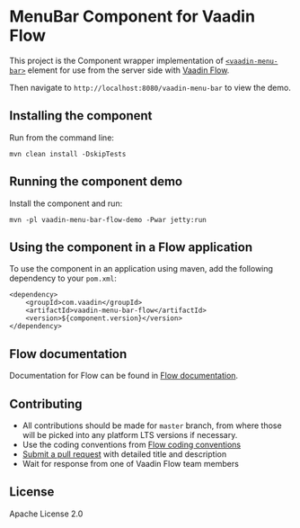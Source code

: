 # MenuBar Component for Vaadin Flow

This project is the Component wrapper implementation of [`<vaadin-menu-bar>`](https://github.com/vaadin/vaadin-menu-bar) element
for use from the server side with [Vaadin Flow](https://github.com/vaadin/flow).

Then navigate to `http://localhost:8080/vaadin-menu-bar` to view the demo.

## Installing the component
Run from the command line:

`mvn clean install -DskipTests`

## Running the component demo
Install the component and run:

`mvn -pl vaadin-menu-bar-flow-demo -Pwar jetty:run`


## Using the component in a Flow application
To use the component in an application using maven,
add the following dependency to your `pom.xml`:
```
<dependency>
    <groupId>com.vaadin</groupId>
    <artifactId>vaadin-menu-bar-flow</artifactId>
    <version>${component.version}</version>
</dependency>
```

## Flow documentation
Documentation for Flow can be found in [Flow documentation](https://github.com/vaadin/flow-and-components-documentation/blob/master/documentation/Overview.asciidoc).

## Contributing
- All contributions should be made for `master` branch, from where those will be picked into any platform LTS versions if necessary.
- Use the coding conventions from [Flow coding conventions](https://github.com/vaadin/flow/tree/master/eclipse)
- [Submit a pull request](https://www.digitalocean.com/community/tutorials/how-to-create-a-pull-request-on-github) with detailed title and description
- Wait for response from one of Vaadin Flow team members

## License
Apache License 2.0
